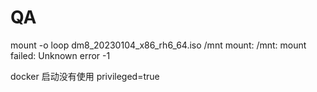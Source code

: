 # QA

mount -o loop dm8_20230104_x86_rh6_64.iso /mnt
mount: /mnt: mount failed: Unknown error -1

docker 启动没有使用 privileged=true
